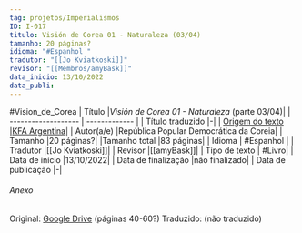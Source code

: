 ```yaml
---
tag: projetos/Imperialismos
ID: I-017
titulo: Visión de Corea 01 - Naturaleza (03/04)
tamanho: 20 páginas?
idioma: "#Espanhol "
tradutor: "[[Jo Kviatkoski]]"
revisor: "[[Membros/amyBask]]"
data_inicio: 13/10/2022
data_publi: 
---
```

#Vision_de_Corea 
| Título              |_Visión de Corea 01 - Naturaleza_ (parte 03/04)|
| ------------------- | ------------- |
| Título traduzido    |-|
| [Origem do texto](https://kfaargentina.files.wordpress.com/2019/03/vision-de-corea-1-naturaleza.pdf)   |[KFA Argentina](https://kfaargentina.files.wordpress.com/2019/03/vision-de-corea-1-naturaleza.pdf)|
| Autor(a/e)          |República Popular Democrática da Coreia|
| Tamanho             |20 páginas?|
|Tamanho total        |83 páginas|
| Idioma              | #Espanhol |
| Tradutor            |[[Jo Kviatkoski]]|
| Revisor             |[[amyBask]]|
| Tipo de texto       | #Livro|
| Data de início      |13/10/2022|
| Data de finalização |não finalizado|
| Data de publicação  |-|

###### Anexo
Original: [Google Drive](https://drive.google.com/drive/folders/0B5aXB074TCjIZVJoWlktUU1WeGs?resourcekey=0-GvnL_D82eufCFbNEierNeA) (páginas 40-60?)
Traduzido: (não traduzido)